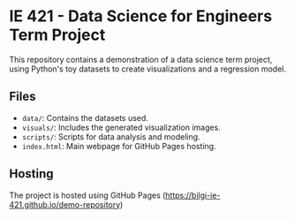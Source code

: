 
# IE 421 - Data Science for Engineers Term Project
This repository contains a demonstration of a data science term project, using Python's toy datasets to create visualizations and a regression model.

## Files
- `data/`: Contains the datasets used.
- `visuals/`: Includes the generated visualization images.
- `scripts/`: Scripts for data analysis and modeling.
- `index.html`: Main webpage for GitHub Pages hosting.

## Hosting
The project is hosted using GitHub Pages (https://bilgi-ie-421.github.io/demo-repository)
